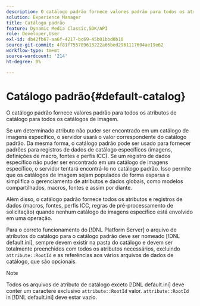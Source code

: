 ```yaml
---
description: O catálogo padrão fornece valores padrão para todos os atributos de catálogo para todos os catálogos de imagem.
solution: Experience Manager
title: Catálogo padrão
feature: Dynamic Media Classic,SDK/API
role: Developer,User
exl-id: db42fb67-aa6f-4217-bc69-45b01bbd0b10
source-git-commit: 4f81f755789613222a66bed2961117604ae19e62
workflow-type: tm+mt
source-wordcount: '214'
ht-degree: 0%

---
```


# Catálogo padrão{#default-catalog}

O catálogo padrão fornece valores padrão para todos os atributos de catálogo para todos os catálogos de imagem.

Se um determinado atributo não puder ser encontrado em um catálogo de imagens específico, o servidor usará o valor correspondente do catálogo padrão. Da mesma forma, o catálogo padrão pode ser usado para fornecer padrões para registros de dados de catálogo específicos (imagens, definições de macro, fontes e perfis ICC). Se um registro de dados específico não puder ser encontrado em um catálogo de imagens específico, o servidor tentará encontrá-lo no catálogo padrão. Isso permite que os catálogos de imagem sejam populados de forma esparsa e simplifica o gerenciamento de atributos e dados globais, como modelos compartilhados, macros, fontes e assim por diante.

Além disso, o catálogo padrão fornece todos os atributos e registros de dados (macros, fontes, perfis ICC, regras de pré-processamento de solicitação) quando nenhum catálogo de imagens específico está envolvido em uma operação.

Para o correto funcionamento do [!DNL Platform Server] o arquivo de atributos do catálogo para o catálogo padrão deve ser nomeado [!DNL default.ini], sempre devem existir na pasta do catálogo e devem ser totalmente preenchidos com todos os atributos necessários, excluindo `attribute::RootId` e as referências aos vários arquivos de dados de catálogo, que são opcionais.

>[!NOTE]
>
>Todos os arquivos de atributo de catálogo exceto [!DNL default.ini] deve conter um caractere exclusivo `attribute::RootId` valor. `attribute::RootId` in [!DNL default.ini] deve estar vazio.
